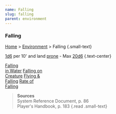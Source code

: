 ```yaml
---
name: Falling
slug: falling
parent: environment
---
```

### Falling
[Home](dm-operations-center) > [Environment](environment) > Falling {.small-text}

[1d6](/roll/1d6) per 10' and land [prone](prone) - Max [20d6](/roll/20d6) {.text-center}

<div class="menu-container">
    <a href="falling-in-water">Falling<br/> in Water</a>
    <a href="falling-on-creature">Falling on<br/> Creature</a>
    <a href="flying-and-falling">Flying &<br/> Falling</a>
    <a href="rate-of-falling">Rate of<br/> Falling</a>
</div>

> **Sources** <br/>
> System Reference Document, p. 86<br/>
> Player's Handbook, p. 183
{.read .small-text}
